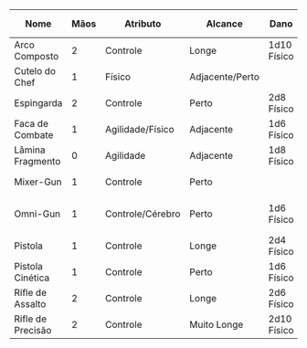 | Nome              | Mãos | Atributo         | Alcance         | Dano        | Munição e Propriedades    |
| ----------------- | ---- | ---------------- | --------------- | ----------- | ------------------------- |
| Arco Composto     | 2    | Controle         | Longe           | 1d10 Físico |                           |
| Cutelo do Chef    | 1    | Físico           | Adjacente/Perto |             | Carta                     |
| Espingarda        | 2    | Controle         | Perto           | 2d8 Físico  | Recarregar                |
| Faca de Combate   | 1    | Agilidade/Físico | Adjacente       | 1d6 Físico  |                           |
| Lâmina Fragmento  | 0    | Agilidade        | Adjacente       | 1d8 Físico  | Defesa, Seguro            |
| Mixer-Gun         | 1    | Controle         | Perto           |             | Carta, Recarregar         |
| Omni-Gun          | 1    | Controle/Cérebro | Perto           | 1d6 Físico  | Munição Comum, Recarregar |
| Pistola           | 1    | Controle         | Longe           | 2d4 Físico  | Recarregar                |
| Pistola Cinética  | 1    | Controle         | Perto           | 1d6 Físico  | Carta                     |
| Rifle de Assalto  | 2    | Controle         | Longe           | 2d6 Físico  | Recarregar                |
| Rifle de Precisão | 2    | Controle         | Muito Longe     | 2d10 Físico | Recarregar                |

<!-- ### Armas Auxiliares
Você pode usar a Faca de Combate ou a Pistola como armas auxiliares. -->
